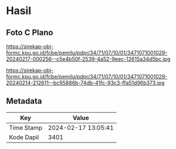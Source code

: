 # Hasil

## Foto C Plano

https://sirekap-obj-formc.kpu.go.id/fcbe/pemilu/pdpr/34/71/07/10/01/3471071001029-20240217-000256--c5e4b50f-2539-4a52-9eec-12615a34d5bc.jpg

https://sirekap-obj-formc.kpu.go.id/fcbe/pemilu/pdpr/34/71/07/10/01/3471071001029-20240214-212611--bc95886b-74db-41fc-93c3-ffa51d96b373.jpg


## Metadata

| Key        | Value               |
| ---------- | ------------------- |
| Time Stamp | 2024-02-17 13:05:41 |
| Kode Dapil | 3401                |



